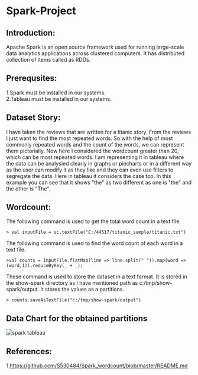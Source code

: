 # Spark-Project

## Introduction:

Apache Spark is an open source framework used for running large-scale data analytics applications across clustered computers. It has distributed collection of items called as RDDs.

## Prerequsites:  
1.Spark must be installed in our systems.   
2.Tableau must be installed in our systems.  

## Dataset Story:
I have taken the reviews that are written for a titanic story. From the reviews I just want to find the most repeated words. So with the help of most commonly repeated words and the count of the words, we can represent them pictorially. Now here I considered the wordcount greater than 20, which can be most repeated words. I am representing it in tableau where the data can be analysied clearly in graphs or piecharts or in a different way as the user can modify it as they like and they can even use filters to segregate the data. Here in tableau it considers the case too. In this example you can see that it shows "the" as two different as one is "the" and the other is "The".


## Wordcount:

The following command is used to get the total word count in a text file.

```
> val inputFile = sc.textFile("C:/44517/titanic_sample/titanic.txt")
```

The following command is used to find the word count of each word in a text file.

```
>val counts = inputFile.flatMap(line => line.split(" ")).map(word => (word,1)).reduceByKey(_ + _);
```

These command is used to store the dataset in a text format. It is stored in the show-spark directory as I have mentioned path as c:/tmp/show-spark/output. It stores the values as a partitions. 

```
> counts.saveAsTextFile("c:/tmp/show-spark/output")
```



## Data Chart for the obtained partitions  
![spark tableau](https://user-images.githubusercontent.com/31708972/48237752-b4eb1800-e38d-11e8-9f5f-9953e6e3dd66.PNG)

## References:

1.https://github.com/S530484/Spark_wordcount/blob/master/README.md

